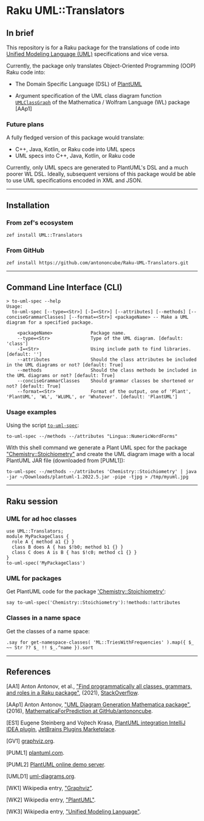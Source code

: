 # Raku UML::Translators

## In brief

This repository is for a Raku package for the translations of code into 
[Unified Modeling Language (UML)](https://en.wikipedia.org/wiki/Unified_Modeling_Language) 
specifications and vice versa.

Currently, the package only translates Object-Oriented Programming (OOP) Raku code into: 

- The Domain Specific Language (DSL) of [PlantUML](https://plantuml.com)

- Argument specification of the UML class diagram function [`UMLClassGraph`](https://github.com/antononcube/MathematicaForPrediction/blob/master/Misc/UMLDiagramGeneration.m)
  of the Mathematica / Wolfram Language (WL) package [AAp1] 

### Future plans

A fully fledged version of this package would translate:
- C++, Java, Kotlin, or Raku code into UML specs
- UML specs into C++, Java, Kotlin, or Raku code

Currently, only UML specs are generated to PlantUML's DSL and a much poorer WL DSL.
Ideally, subsequent versions of this package would be able to use UML specifications
encoded in XML and JSON.

------ 

## Installation

### From zef's ecosystem

```shell
zef install UML::Translators
```

### From GitHub

```
zef install https://github.com/antononcube/Raku-UML-Translators.git 
```

------ 

## Command Line Interface (CLI)

```shell
> to-uml-spec --help
Usage:
  to-uml-spec [--type=<Str>] [-I=<Str>] [--attributes] [--methods] [--conciseGrammarClasses] [--format=<Str>] <packageName> -- Make a UML diagram for a specified package.
  
    <packageName>              Package name.
    --type=<Str>               Type of the UML diagram. [default: 'class']
    -I=<Str>                   Using include path to find libraries. [default: '']
    --attributes               Should the class attributes be included in the UML diagrams or not? [default: True]
    --methods                  Should the class methods be included in the UML diagrams or not? [default: True]
    --conciseGrammarClasses    Should grammar classes be shortened or not? [default: True]
    --format=<Str>             Format of the output, one of 'Plant', 'PlantUML', 'WL', 'WLUML', or 'Whatever'. [default: 'PlantUML']
```

### Usage examples

Using the script [`to-uml-spec`](bin/to-uml-spec):

```shell
to-uml-spec --/methods --/attributes "Lingua::NumericWordForms"
```

With this shell command we generate a Plant UML spec for the package 
["Chemistry::Stoichiometry"](https://raku.land/cpan:ANTONOV/Chemistry::Stoichiometry)
and create the UML diagram image with a local PlantUML JAR file (downloaded from [PUML1]):

```shell
to-uml-spec --/methods --/attributes 'Chemistry::Stoichiometry' | java -jar ~/Downloads/plantuml-1.2022.5.jar -pipe -tjpg > /tmp/myuml.jpg
```

-----

## Raku session

### UML for ad hoc classes

```perl6
use UML::Translators;
module MyPackageClass {
  role A { method a1 {} }
  class B does A { has $!b0; method b1 {} }
  class C does A is B { has $!c0; method c1 {} }
}
to-uml-spec('MyPackageClass')
```


### UML for packages

Get PlantUML code for the package
['Chemistry::Stoichiometry'](https://raku.land/cpan:ANTONOV/Chemistry::Stoichiometry):

```perl6
say to-uml-spec('Chemistry::Stoichiometry'):!methods:!attributes
```

### Classes in a name space

Get the classes of a name space:

```perl6
.say for get-namespace-classes( 'ML::TriesWithFrequencies' ).map({ $_ ~~ Str ?? $_ !! $_.^name }).sort
```


------ 

## References

[AA1] Anton Antonov, et al.,
["Find programmatically all classes, grammars, and roles in a Raku package"](https://stackoverflow.com/q/68622047/14163984),
(2021),
[StackOverflow](https://stackoverflow.com).

[AAp1] Anton Antonov,
["UML Diagram Generation Mathematica package"](https://github.com/antononcube/MathematicaForPrediction/blob/master/Misc/UMLDiagramGeneration.m),
(2016),
[MathematicaForPrediction at GitHub/antononcube](https://github.com/antononcube).

[ES1] Eugene Steinberg and Vojtech Krasa, 
[PlantUML integration IntelliJ IDEA plugin](https://plugins.jetbrains.com/plugin/7017-plantuml-integration), 
[JetBrains Plugins Marketplace](https://plugins.jetbrains.com).

[GV1] [graphviz.org](https://graphviz.org).

[PUML1] [plantuml.com](https://plantuml.com).

[PUML2] [PlantUML online demo server](http://www.plantuml.com/plantuml).

[UMLD1] [uml-diagrams.org](https://www.uml-diagrams.org).

[WK1] Wikipedia entry, ["Graphviz"](https://en.wikipedia.org/wiki/Graphviz).

[WK2] Wikipedia entry, ["PlantUML"](https://en.wikipedia.org/wiki/PlantUML).

[WK3] Wikipedia entry, ["Unified Modeling Language"](https://en.wikipedia.org/wiki/Unified_Modeling_Language).

